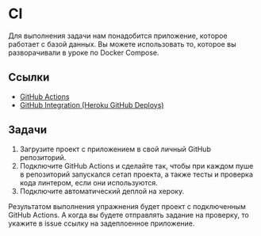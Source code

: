 # CI

Для выполнения задачи нам понадобится приложение, которое работает с базой данных. Вы можете использовать то, которое вы разворачивали в уроке по Docker Compose.

## Ссылки

* [GitHub Actions](https://docs.github.com/en/actions)
* [GitHub Integration (Heroku GitHub Deploys)](https://devcenter.heroku.com/articles/github-integration)

## Задачи

1. Загрузите проект с приложением в свой личный GitHub репозиторий.
1. Подключите GitHub Actions и сделайте так, чтобы при каждом пуше в репозиторий запускался сетап проекта, а также тесты и проверка кода линтером, если они используются.
1. Подключите автоматический деплой на хероку.


Результатом выполнения упражнения будет проект с подключенным GitHub Actions. А когда вы будете отправлять задание на проверку, то укажите в issue ссылку на задеплоенное приложение.
